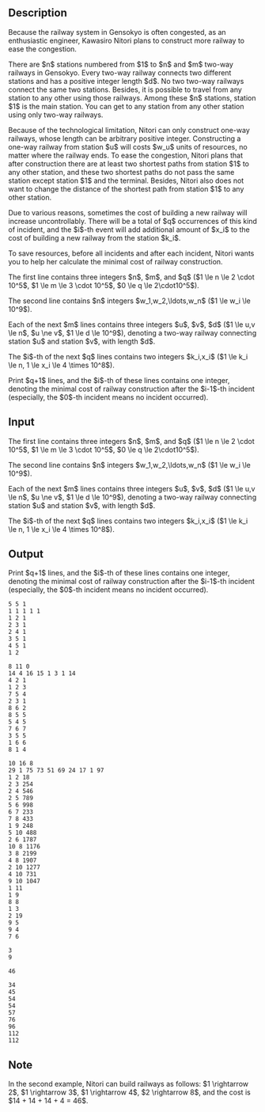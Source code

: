 ## Description

<div><p>Because the railway system in Gensokyo is often congested, as an enthusiastic engineer, Kawasiro Nitori plans to construct more railway to ease the congestion.</p><p>There are $n$ stations numbered from $1$ to $n$ and $m$ two-way railways in Gensokyo. Every two-way railway connects two different stations and has a positive integer length $d$. No two two-way railways connect the same two stations. Besides, it is possible to travel from any station to any other using those railways. Among these $n$ stations, station $1$ is the main station. You can get to any station from any other station using only two-way railways.</p><p>Because of the technological limitation, Nitori can only construct one-way railways, whose length can be arbitrary positive integer. Constructing a one-way railway from station $u$ will costs $w_u$ units of resources, no matter where the railway ends. To ease the congestion, Nitori plans that after construction there are at least two shortest paths from station $1$ to any other station, and these two shortest paths do not pass the same station except station $1$ and the terminal. Besides, Nitori also does not want to change the distance of the shortest path from station $1$ to any other station.</p><p>Due to various reasons, sometimes the cost of building a new railway will increase uncontrollably. There will be a total of $q$ occurrences of this kind of incident, and the $i$-th event will add additional amount of $x_i$ to the cost of building a new railway from the station $k_i$.</p><p>To save resources, before all incidents and after each incident, Nitori wants you to help her calculate the minimal cost of railway construction.</p></div><div class="input-specification"><p>The first line contains three integers $n$, $m$, and $q$ ($1 \le n \le 2 \cdot 10^5$, $1 \le m \le 3 \cdot 10^5$, $0 \le q \le 2\cdot10^5$).</p><p>The second line contains $n$ integers $w_1,w_2,\ldots,w_n$ ($1 \le w_i \le 10^9$).</p><p>Each of the next $m$ lines contains three integers $u$, $v$, $d$ ($1 \le u,v \le n$, $u \ne v$, $1 \le d \le 10^9$), denoting a two-way railway connecting station $u$ and station $v$, with length $d$.</p><p>The $i$-th of the next $q$ lines contains two integers $k_i,x_i$ ($1 \le k_i \le n, 1 \le x_i \le 4 \times 10^8$).</p></div><div class="output-specification"><p>Print $q+1$ lines, and the $i$-th of these lines contains one integer, denoting the minimal cost of railway construction after the $i-1$-th incident (especially, the $0$-th incident means no incident occurred).</p></div>

## Input

<p>The first line contains three integers $n$, $m$, and $q$ ($1 \le n \le 2 \cdot 10^5$, $1 \le m \le 3 \cdot 10^5$, $0 \le q \le 2\cdot10^5$).</p><p>The second line contains $n$ integers $w_1,w_2,\ldots,w_n$ ($1 \le w_i \le 10^9$).</p><p>Each of the next $m$ lines contains three integers $u$, $v$, $d$ ($1 \le u,v \le n$, $u \ne v$, $1 \le d \le 10^9$), denoting a two-way railway connecting station $u$ and station $v$, with length $d$.</p><p>The $i$-th of the next $q$ lines contains two integers $k_i,x_i$ ($1 \le k_i \le n, 1 \le x_i \le 4 \times 10^8$).</p>

## Output

<p>Print $q+1$ lines, and the $i$-th of these lines contains one integer, denoting the minimal cost of railway construction after the $i-1$-th incident (especially, the $0$-th incident means no incident occurred).</p>





```input1
5 5 1
1 1 1 1 1
1 2 1
2 3 1
2 4 1
3 5 1
4 5 1
1 2
```




```input2
8 11 0
14 4 16 15 1 3 1 14
4 2 1
1 2 3
7 5 4
2 3 1
8 6 2
8 5 5
5 4 5
7 6 7
3 5 5
1 6 6
8 1 4
```




```input3
10 16 8
29 1 75 73 51 69 24 17 1 97
1 2 18
2 3 254
2 4 546
2 5 789
5 6 998
6 7 233
7 8 433
1 9 248
5 10 488
2 6 1787
10 8 1176
3 8 2199
4 8 1907
2 10 1277
4 10 731
9 10 1047
1 11
1 9
8 8
1 3
2 19
9 5
9 4
7 6
```




```output1
3
9
```




```output2
46
```




```output3
34
45
54
54
57
76
96
112
112
```



## Note

<p>In the second example, Nitori can build railways as follows: $1 \rightarrow 2$, $1 \rightarrow 3$, $1 \rightarrow 4$, $2 \rightarrow 8$, and the cost is $14 + 14 + 14 + 4 = 46$.</p>
